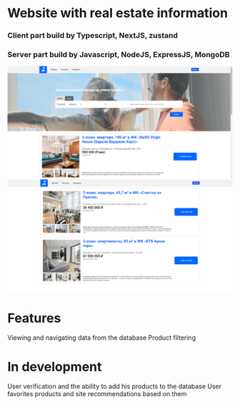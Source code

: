 # Website with real estate information
### Client part build by Typescript, NextJS, zustand 
### Server part build by Javascript, NodeJS, ExpressJS, MongoDB

![Screenshot](https://github.com/demitrij-dev/cian-client-app/blob/554de9c1217e9ba4c3aa75f3a85f9939581ee157/public/%D0%A1%D0%BD%D0%B8%D0%BC%D0%BE%D0%BA%20%D1%8D%D0%BA%D1%80%D0%B0%D0%BD%D0%B0%20(791).png)
![Screenshot](https://github.com/demitrij-dev/cian-client-app/blob/554de9c1217e9ba4c3aa75f3a85f9939581ee157/public/%D0%A1%D0%BD%D0%B8%D0%BC%D0%BE%D0%BA%20%D1%8D%D0%BA%D1%80%D0%B0%D0%BD%D0%B0%20(792).png)

# Features 
Viewing and navigating data from the database
Product filtering

# In development
User verification and the ability to add his products to the database
User favorites products and site recommendations based on them
